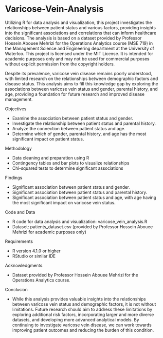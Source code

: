 # Varicose-Vein-Analysis
Utilizing R for data analysis and visualization, this project investigates the relationships between patient status and various factors, providing insights into the significant associations and correlations that can inform healthcare decisions. The analysis is based on a dataset provided by Professor Hossein Abouee Mehrizi for the Operations Analytics course (MSE 719) in the Management Science and Engineering department at the University of Waterloo. This project is licensed under the MIT License. It is intended for academic purposes only and may not be used for commercial purposes without explicit permission from the copyright holders.

Despite its prevalence, varicose vein disease remains poorly understood, with limited research on the relationships between demographic factors and disease status. This analysis aims to fill this knowledge gap by exploring the associations between varicose vein status and gender, parental history, and age, providing a foundation for future research and improved disease management.

Objectives
- Examine the association between patient status and gender.
- Investigate the relationship between patient status and parental history.
- Analyze the connection between patient status and age.
- Determine which of gender, parental history, and age has the most significant impact on patient status.

Methodology
- Data cleaning and preparation using R
- Contingency tables and bar plots to visualize relationships
- Chi-squared tests to determine significant associations

Findings
- Significant association between patient status and gender.
- Significant association between patient status and parental history.
- Significant association between patient status and age, with age having the most significant impact on varicose vein status.

Code and Data
- R code for data analysis and visualization: varicose_vein_analysis.R
- Dataset: patients_dataset.csv (provided by Professor Hossein Abouee Mehrizi for academic purposes only)

Requirements
- R version 4.1.0 or higher
- RStudio or similar IDE

Acknowledgments
- Dataset provided by Professor Hossein Abouee Mehrizi for the Operations Analytics course.

Conclusion
- While this analysis provides valuable insights into the relationships between varicose vein status and demographic factors, it is not without limitations. Future research should aim to address these limitations by exploring additional risk factors, incorporating larger and more diverse datasets, and developing more advanced analytical models. By continuing to investigate varicose vein disease, we can work towards improving patient outcomes and reducing the burden of this condition.

